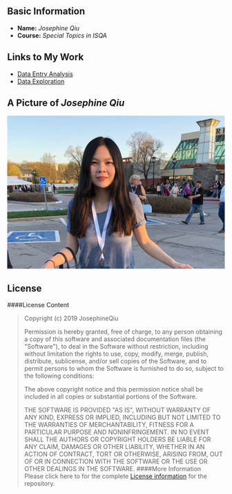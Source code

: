 ## Basic Information  
* **Name:** _Josephine Qiu_  
* **Course:** _Special Topics in ISQA_  

## Links to My Work  
* [Data Entry Analysis](https://www.google.com)
* [Data Exploration](https://www.google.com)
## A Picture of _Josephine Qiu_
![Josephine Qiu](josephine_qiu.jpg)
## License  
####License Content  
>Copyright (c) 2019 JosephineQiu
>  
>Permission is hereby granted, free of charge, to any person obtaining a copy
of this software and associated documentation files (the "Software"), to deal
in the Software without restriction, including without limitation the rights
to use, copy, modify, merge, publish, distribute, sublicense, and/or sell
copies of the Software, and to permit persons to whom the Software is
furnished to do so, subject to the following conditions:
>
>The above copyright notice and this permission notice shall be included in all
copies or substantial portions of the Software.
>
>THE SOFTWARE IS PROVIDED "AS IS", WITHOUT WARRANTY OF ANY KIND, EXPRESS OR
IMPLIED, INCLUDING BUT NOT LIMITED TO THE WARRANTIES OF MERCHANTABILITY,
FITNESS FOR A PARTICULAR PURPOSE AND NONINFRINGEMENT. IN NO EVENT SHALL THE
AUTHORS OR COPYRIGHT HOLDERS BE LIABLE FOR ANY CLAIM, DAMAGES OR OTHER
LIABILITY, WHETHER IN AN ACTION OF CONTRACT, TORT OR OTHERWISE, ARISING FROM,
OUT OF OR IN CONNECTION WITH THE SOFTWARE OR THE USE OR OTHER DEALINGS IN THE
SOFTWARE.
####More Information  
Please click here to for the complete [License information](https://opensource.org/licenses/MIT) for the repository.
